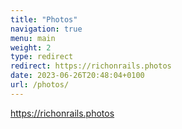 ```yaml
---
title: "Photos"
navigation: true
menu: main
weight: 2
type: redirect
redirect: https://richonrails.photos
date: 2023-06-26T20:48:04+0100
url: /photos/
---
```

https://richonrails.photos

